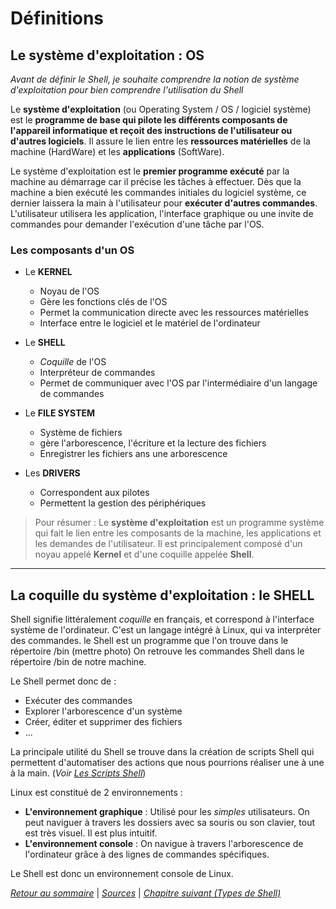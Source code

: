 # Définitions

## Le système d'exploitation : OS

*Avant de définir le Shell, je souhaite comprendre la notion de système d'exploitation pour bien comprendre l'utilisation du Shell*


Le **système d'exploitation** (ou Operating System / OS / logiciel système) est le **programme de base qui pilote les différents composants de l'appareil informatique et reçoit des instructions de l'utilisateur ou d'autres logiciels**. Il assure le lien entre les **ressources matérielles** de la machine (HardWare) et les **applications** (SoftWare).

Le système d'exploitation est le **premier programme exécuté** par la machine au démarrage car il précise les tâches à effectuer. Dès que la machine a bien exécuté les commandes initiales du logiciel système, ce dernier laissera la main à l'utilisateur pour **exécuter d'autres commandes**. L'utilisateur utilisera les application, l'interface graphique ou une invite de commandes pour demander l'exécution d'une tâche par l'OS.

### Les composants d'un OS
* Le **KERNEL**
    * Noyau de l'OS
    * Gère les fonctions clés de l'OS
    * Permet la communication directe avec les ressources matérielles
    * Interface entre le logiciel et le matériel de l'ordinateur

* Le **SHELL**
    * *Coquille* de l'OS
    * Interpréteur de commandes
    * Permet de communiquer avec l'OS par l'intermédiaire d'un langage de commandes

* Le **FILE SYSTEM**
    * Système de fichiers
    * gère l'arborescence, l'écriture et la lecture des fichiers
    * Enregistrer les fichiers ans une arborescence

* Les **DRIVERS**
    * Correspondent aux pilotes
    * Permettent la gestion des périphériques

> Pour résumer : Le **système d'exploitation** est un programme système qui fait le lien entre les composants de la machine, les applications et les demandes de l'utilisateur. Il est principalement composé d'un noyau appelé **Kernel** et d'une coquille appelée **Shell**.

---------------------

## La coquille du système d'exploitation : le **SHELL**

Shell signifie littéralement *coquille* en français, et correspond à l'interface système de l'ordinateur. C'est un langage intégré à Linux, qui va interpréter des commandes. le Shell est un programme que l'on trouve dans le répertoire /bin (mettre photo) On retrouve les commandes Shell dans le répertoire /bin de notre machine. 

Le Shell permet donc de :
* Exécuter des commandes
* Explorer l'arborescence d'un système
* Créer, éditer et supprimer des fichiers
* ...

La principale utilité du Shell se trouve dans la création de scripts Shell qui permettent d'automatiser des actions que nous pourrions réaliser une à une à la main. (*Voir [Les Scripts Shell](./scripts.md)*)


Linux est constitué de 2 environnements : 
* **L'environnement graphique** : Utilisé pour les *simples* utilisateurs. On peut naviguer à travers les dossiers avec sa souris ou son clavier, tout est très visuel. Il est plus intuitif.
* **L'environnement console** : On navigue à travers l'arborescence de l'ordinateur grâce à des lignes de commandes spécifiques. 

Le Shell est donc un environnement console de Linux. 

*[Retour au sommaire](./README.md)* | 
*[Sources](./sources.md)* | *[Chapitre suivant (Types de Shell)](./types.md)*